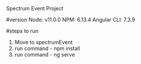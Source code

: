 Spectrum Event Project

#version
Node: v11.0.0
NPM: 6.13.4
Angular CLI: 7.3.9

#steps to run
1. Move to spectrumEvent
2. run command - npm install
3. run command - ng serve
